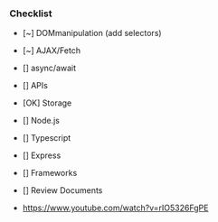 ### Checklist

- [~] DOMmanipulation (add selectors)
- [~] AJAX/Fetch
- [] async/await
- [] APIs
- [OK] Storage
- [] Node.js
- [] Typescript
- [] Express
- [] Frameworks
- [] Review Documents
 
 - https://www.youtube.com/watch?v=rIO5326FgPE